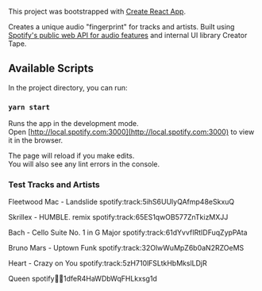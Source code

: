 
This project was bootstrapped with [Create React App](https://github.com/facebook/create-react-app).

Creates a unique audio "fingerprint" for tracks and artists. Built using [Spotify's public web API for audio features](https://developer.spotify.com/documentation/web-api/reference/tracks/) and internal UI library Creator Tape.

## Available Scripts

In the project directory, you can run:

### `yarn start`

Runs the app in the development mode.<br>
Open [http://local.spotify.com:3000](http://local.spotify.com:3000) to view it in the browser.

The page will reload if you make edits.<br>
You will also see any lint errors in the console.

### Test Tracks and Artists


Fleetwood Mac - Landslide spotify:track:5ihS6UUlyQAfmp48eSkxuQ

Skrillex - HUMBLE. remix spotify:track:65ES1qwOB577ZnTkizMXJJ

Bach - Cello Suite No. 1 in G Major spotify:track:61dYvvfIRtIDFuqZypPAta

Bruno Mars - Uptown Funk  spotify:track:32OlwWuMpZ6b0aN2RZOeMS

Heart - Crazy on You spotify:track:5zH710lFSLtkHbMkslLDjR

Queen spotify:artist:1dfeR4HaWDbWqFHLkxsg1d